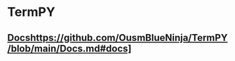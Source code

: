 # TermPY

## [Docs](https://github.com/OusmBlueNinja/TermPY/blob/main/Docs.md#docs)https://github.com/OusmBlueNinja/TermPY/blob/main/Docs.md#docs]
